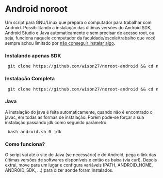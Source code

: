 # Android noroot

Um script para GNU/Linux que prepara o computador para trabalhar com Android. Possibilitando a instalação das últimas versões do Android SDK, Android Studio e Java automaticamente e sem precisar de acesso root, ou seja, funciona naquele computador da faculdade/escola/trabalho que você sempre achou limitado por [não conseguir instalar algo](https://github.com/wison27/noroot).

### Instalando apenas SDK
<pre> git clone https://github.com/wison27/noroot-android && cd noroot-android && bash ./android.sh sdk </pre>

### Instalação Completa
<pre> git clone https://github.com/wison27/noroot-android && cd noroot-android && bash ./android.sh </pre>

### Java
A instalação do java é feita automaticamente, quando não é encontrado o javac, em todas as formas de instalação. Porém pode-se forçar a sua instalação passando jdk como segundo parâmetro:
<pre> bash android.sh 0 jdk </pre>

### Como funciona?
O script vai até o site do Java (se necessário) e do Android, pega o link das últimas versões de softwares disponíveis e então os baixa (via curl). Depois extrai, move para um lugar e configura variáveis (PATH, ANDROID_HOME, ANDROID_SDK, ...) para dizer aonde foram instalados.
